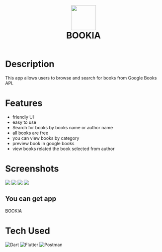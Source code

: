 <div align="center">
      <h1> <img src="https://github.com/muhammad-mustafa1/BOOKIA/blob/main/assets/images/Logo.png" width="80px"><br/>BOOKIA</h1>
     </div>
<p align="center"> <a href="https://www.linkedin.com/in/muhammad-mustafa-b36441119/}" target="_blank"><img alt="" src="https://img.shields.io/badge/LinkedIn-0077B5?style=normal&logo=linkedin&logoColor=white" style="vertical-align:center" /></a> </p>

# Description
This app allows users to browse and search for books from Google Books API. 

# Features
- friendly UI 
- easy to use  
- Search for books by books name or author name
- all books are free
- you can view books by category
- preview book in google books 
- view books related the book selected from author


# Screenshots
 <img src="https://github.com/muhammad-mustafa1/BOOKIA/blob/main/Screenshots/1.png"> 
 <img src="https://github.com/muhammad-mustafa1/BOOKIA/blob/main/Screenshots/2.png">
 <img src="https://github.com/muhammad-mustafa1/BOOKIA/blob/main/Screenshots/3.png"> 
 <img src="https://github.com/muhammad-mustafa1/BOOKIA/blob/main/Screenshots/4.png">
 
 ## You can get app 
[BOOKIA](https://github.com/muhammad-mustafa1/BOOKIA/releases/tag/v1.0.0)

# Tech Used
 ![Dart](https://img.shields.io/badge/dart-%230175C2.svg?style=for-the-badge&logo=dart&logoColor=white)
 ![Flutter](https://img.shields.io/badge/Flutter-%2302569B.svg?style=for-the-badge&logo=Flutter&logoColor=white)
 ![Postman](https://img.shields.io/badge/Postman-FF6C37?style=for-the-badge&logo=postman&logoColor=white)
      

 

<!-- </> with 💛 by readMD (https://readmd.itsvg.in) -->
    
